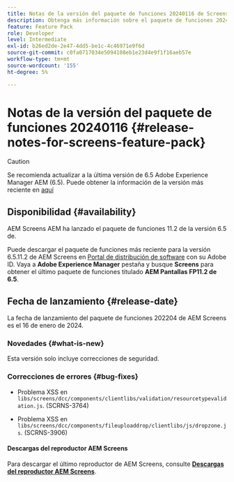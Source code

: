 ```yaml
---
title: Notas de la versión del paquete de funciones 20240116 de Screens
description: Obtenga más información sobre el paquete de funciones 20240116 de AEM Screens lanzado el 16 de enero de 2024.
feature: Feature Pack
role: Developer
level: Intermediate
exl-id: b26ed2de-2e47-4dd5-be1c-4c46971e9f6d
source-git-commit: c0fa0717034e5094108eb1e23d4e9f1f16aeb57e
workflow-type: tm+mt
source-wordcount: '155'
ht-degree: 5%

---
```


# Notas de la versión del paquete de funciones 20240116 {#release-notes-for-screens-feature-pack}

>[!CAUTION]
>Se recomienda actualizar a la última versión de 6.5 Adobe Experience Manager AEM (6.5). Puede obtener la información de la versión más reciente en [aquí](https://experienceleague.adobe.com/es/docs/experience-manager-65/content/release-notes/release-notes)

## Disponibilidad {#availability}

AEM Screens AEM ha lanzado el paquete de funciones 11.2 de la versión 6.5 de.

Puede descargar el paquete de funciones más reciente para la versión 6.5.11.2 de AEM Screens en [Portal de distribución de software](https://experience.adobe.com/#/downloads/content/software-distribution/es/aem.html) con su Adobe ID. Vaya a **Adobe Experience Manager** pestaña y busque **Screens** para obtener el último paquete de funciones titulado **AEM Pantallas FP11.2 de 6.5**.

## Fecha de lanzamiento {#release-date}

La fecha de lanzamiento del paquete de funciones 202204 de AEM Screens es el 16 de enero de 2024.

### Novedades {#what-is-new}

Esta versión solo incluye correcciones de seguridad.

### Correcciones de errores {#bug-fixes}

* Problema XSS en `libs/screens/dcc/components/clientlibs/validation/resourcetypevalidation.js`. (SCRNS-3764)

* Problema XSS en `libs/screens/dcc/components/fileuploaddrop/clientlibs/js/dropzone.js`. (SCRNS-3906)

#### Descargas del reproductor AEM Screens

Para descargar el último reproductor de AEM Screens, consulte **[Descargas del reproductor AEM Screens](https://download.macromedia.com/screens/index.html)**.
